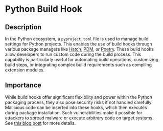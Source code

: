 # Python Build Hook

## Description

In the Python ecosystem, a `pyproject.toml` file is used to manage build settings for Python projects. This enables the use of build hooks through various package managers like [Hatch](https://hatch.pypa.io/), [PDM](https://pdm-project.org/), or [Poetry](https://python-poetry.org). These build hooks allow developers to run custom code during the build process. This capability is particularly useful for automating build operations, customizing build steps, or integrating complex build requirements such as compiling extension modules.

## Importance

While build hooks offer significant flexibility and power within the Python packaging process, they also pose security risks if not handled carefully. Malicious code can be inserted into these hooks, which then executes during package installation. Such vulnerabilities make it possible for attackers to spread malware or execute arbitrary code on target systems. See [this blog post](https://blog.phylum.io/modern-python-build-hooks/) for more details.
